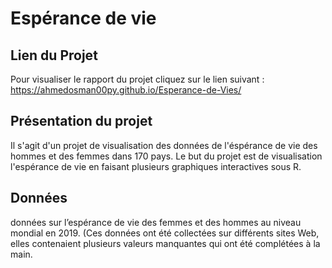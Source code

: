 # Espérance de vie

## Lien du Projet

Pour visualiser le rapport du projet cliquez sur le lien suivant :
https://ahmedosman00py.github.io/Esperance-de-Vies/

## Présentation du projet

Il s'agit d'un projet de visualisation des données de l'éspérance de vie des hommes et des femmes dans 170 pays.
Le but du projet est de visualisation l'espérance de vie en faisant plusieurs graphiques interactives sous R.

## Données

données sur l’espérance de vie des femmes et des hommes au niveau mondial en 2019. (Ces données ont été collectées sur différents sites Web, elles contenaient plusieurs valeurs manquantes qui ont été complétées à la main.

